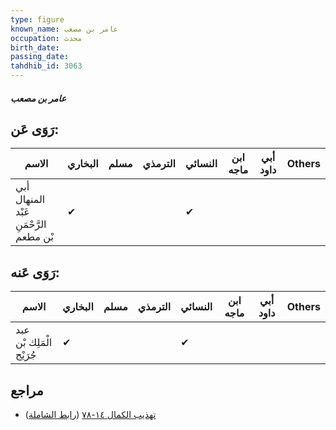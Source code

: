 ```yaml
---
type: figure
known_name: عامر بن مصعب
occupation: محدث
birth_date:
passing_date:
tahdhib_id: 3063
---
```

##### عامر بن مصعب

## رَوَى عَن:
| الاسم                                  | البخاري | مسلم | الترمذي | النسائي | ابن ماجه | أبي داود | Others |
| -------------------------------------- | ------- | ---- | ------- | ------- | -------- | -------- | ------ |
| أبي المنهال عَبْد الرَّحْمَنِ بْن مطعم | ✔       |      |         | ✔       |          |          |        |
## رَوَى عَنه:
| الاسم                    | البخاري | مسلم | الترمذي | النسائي | ابن ماجه | أبي داود | Others |
| ------------------------ | ------- | ---- | ------- | ------- | -------- | -------- | ------ |
| عبد الْمَلِك بْن جُرَيْج | ✔       |      |         | ✔       |          |          |        |
## مراجع
- [تهذيب الكمال ١٤-٧٨](obsidian://open?vault=Tahdhib-al-Kamal&file=Figures/٣٠٦٣-عامر%20بن%20مصعب) ([رابط الشاملة](https://shamela.ws/book/3722/7006))
